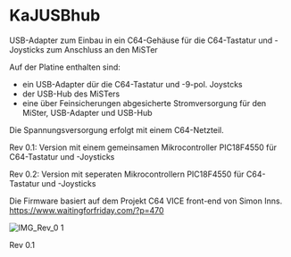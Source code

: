 # KaJUSBhub
USB-Adapter zum Einbau in ein C64-Gehäuse für die C64-Tastatur und -Joysticks zum Anschluss an den MiSTer

Auf der Platine enthalten sind:

- ein USB-Adapter dür die C64-Tastatur und -9-pol. Joystcks
- der USB-Hub des MiSTers
- eine über Feinsicherungen abgesicherte Stromversorgung für den MiSter, USB-Adapter und USB-Hub

Die Spannungsversorgung erfolgt mit einem C64-Netzteil.

Rev 0.1:
Version mit einem gemeinsamen Mikrocontroller PIC18F4550 für C64-Tastatur und -Joysticks

Rev 0.2:
Version mit seperaten Mikrocontrollern PIC18F4550 für C64-Tastatur und -Joysticks

Die Firmware basiert auf dem Projekt C64 VICE front-end von Simon Inns.
https://www.waitingforfriday.com/?p=470

![IMG_Rev_0 1](https://user-images.githubusercontent.com/39234805/233852162-7a57359d-9870-4112-be92-09a7e47faf0a.JPG)

Rev 0.1

